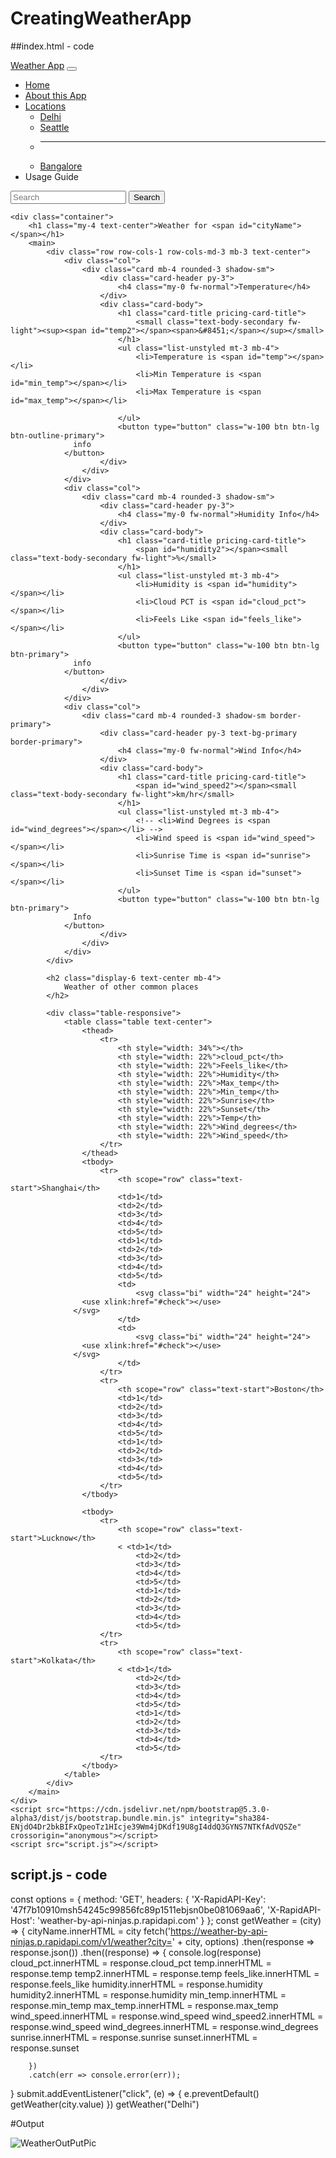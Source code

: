 # CreatingWeatherApp

##index.html - code



<!DOCTYPE html>
<html lang="en">

<head>
    <meta charset="utf-8" />
    <meta name="viewport" content="width=device-width, initial-scale=1" />
    <title>My Weather App</title>
    <link href="https://cdn.jsdelivr.net/npm/bootstrap@5.3.0-alpha3/dist/css/bootstrap.min.css" rel="stylesheet" integrity="sha384-    KK94CHFLLe+nY2dmCWGMq91rCGa5gtU4mk92HdvYe+M/SXH301p5ILy+dN9+nJOZ" crossorigin="anonymous" />
</head>

<body>
    <nav class="navbar navbar-expand-lg bg-body-tertiary">
        <div class="container-fluid">
            <a class="navbar-brand" href="#">Weather App</a>
            <button class="navbar-toggler" type="button" data-bs-toggle="collapse" data-bs-target="#navbarSupportedContent" aria-controls="navbarSupportedContent" aria-expanded="false" aria-label="Toggle navigation">
          <span id="" class="navbar-toggler-icon"></span id="">
        </button>
            <div class="collapse navbar-collapse" id="navbarSupportedContent">
                <ul class="navbar-nav me-auto mb-2 mb-lg-0">
                    <li class="nav-item">
                        <a class="nav-link active" aria-current="page" href="#">Home</a>
                    </li>
                    <li class="nav-item">
                        <a class="nav-link" href="#">About this App</a>
                    </li>
                    <li class="nav-item dropdown">
                        <a class="nav-link dropdown-toggle" href="#" role="button" data-bs-toggle="dropdown" aria-expanded="false">
                Locations
              </a>
                        <ul class="dropdown-menu">
                            <li><a class="dropdown-item" href="#">Delhi</a></li>
                            <li><a class="dropdown-item" href="#">Seattle</a></li>
                            <li>
                                <hr class="dropdown-divider" />
                            </li>
                            <li>
                                <a class="dropdown-item" href="#">Bangalore</a>
                            </li>
                        </ul>
                    </li>
                    <li class="nav-item">
                        <a class="nav-link disabled">Usage Guide</a>
                    </li>
                </ul>
                <form class="d-flex" role="search">
                    <input id="city" class="form-control me-2" type="search" placeholder="Search" aria-label="Search" />
                    <button class="btn btn-outline-success" type="submit" id="submit">
              Search
            </button>
                </form>
            </div>
        </div>
    </nav>

    <div class="container">
        <h1 class="my-4 text-center">Weather for <span id="cityName"></span></h1>
        <main>
            <div class="row row-cols-1 row-cols-md-3 mb-3 text-center">
                <div class="col">
                    <div class="card mb-4 rounded-3 shadow-sm">
                        <div class="card-header py-3">
                            <h4 class="my-0 fw-normal">Temperature</h4>
                        </div>
                        <div class="card-body">
                            <h1 class="card-title pricing-card-title">
                                <small class="text-body-secondary fw-light"><sup><span id="temp2"></span><span>&#8451;</span></sup></small>
                            </h1>
                            <ul class="list-unstyled mt-3 mb-4">
                                <li>Temperature is <span id="temp"></span></li>
                                <li>Min Temperature is <span id="min_temp"></span></li>
                                <li>Max Temperature is <span id="max_temp"></span></li>

                            </ul>
                            <button type="button" class="w-100 btn btn-lg btn-outline-primary">
                  info
                </button>
                        </div>
                    </div>
                </div>
                <div class="col">
                    <div class="card mb-4 rounded-3 shadow-sm">
                        <div class="card-header py-3">
                            <h4 class="my-0 fw-normal">Humidity Info</h4>
                        </div>
                        <div class="card-body">
                            <h1 class="card-title pricing-card-title">
                                <span id="humidity2"></span><small class="text-body-secondary fw-light">%</small>
                            </h1>
                            <ul class="list-unstyled mt-3 mb-4">
                                <li>Humidity is <span id="humidity"></span></li>
                                <li>Cloud PCT is <span id="cloud_pct"></span></li>
                                <li>Feels Like <span id="feels_like"></span></li>
                            </ul>
                            <button type="button" class="w-100 btn btn-lg btn-primary">
                  info
                </button>
                        </div>
                    </div>
                </div>
                <div class="col">
                    <div class="card mb-4 rounded-3 shadow-sm border-primary">
                        <div class="card-header py-3 text-bg-primary border-primary">
                            <h4 class="my-0 fw-normal">Wind Info</h4>
                        </div>
                        <div class="card-body">
                            <h1 class="card-title pricing-card-title">
                                <span id="wind_speed2"></span><small class="text-body-secondary fw-light">km/hr</small>
                            </h1>
                            <ul class="list-unstyled mt-3 mb-4">
                                <!-- <li>Wind Degrees is <span id="wind_degrees"></span></li> -->
                                <li>Wind speed is <span id="wind_speed"></span></li>
                                <li>Sunrise Time is <span id="sunrise"></span></li>
                                <li>Sunset Time is <span id="sunset"></span></li>
                            </ul>
                            <button type="button" class="w-100 btn btn-lg btn-primary">
                  Info
                </button>
                        </div>
                    </div>
                </div>
            </div>

            <h2 class="display-6 text-center mb-4">
                Weather of other common places
            </h2>

            <div class="table-responsive">
                <table class="table text-center">
                    <thead>
                        <tr>
                            <th style="width: 34%"></th>
                            <th style="width: 22%">cloud_pct</th>
                            <th style="width: 22%">Feels_like</th>
                            <th style="width: 22%">Humidity</th>
                            <th style="width: 22%">Max_temp</th>
                            <th style="width: 22%">Min_temp</th>
                            <th style="width: 22%">Sunrise</th>
                            <th style="width: 22%">Sunset</th>
                            <th style="width: 22%">Temp</th>
                            <th style="width: 22%">Wind_degrees</th>
                            <th style="width: 22%">Wind_speed</th>
                        </tr>
                    </thead>
                    <tbody>
                        <tr>
                            <th scope="row" class="text-start">Shanghai</th>
                            <td>1</td>
                            <td>2</td>
                            <td>3</td>
                            <td>4</td>
                            <td>5</td>
                            <td>1</td>
                            <td>2</td>
                            <td>3</td>
                            <td>4</td>
                            <td>5</td>
                            <td>
                                <svg class="bi" width="24" height="24">
                    <use xlink:href="#check"></use>
                  </svg>
                            </td>
                            <td>
                                <svg class="bi" width="24" height="24">
                    <use xlink:href="#check"></use>
                  </svg>
                            </td>
                        </tr>
                        <tr>
                            <th scope="row" class="text-start">Boston</th>
                            <td>1</td>
                            <td>2</td>
                            <td>3</td>
                            <td>4</td>
                            <td>5</td>
                            <td>1</td>
                            <td>2</td>
                            <td>3</td>
                            <td>4</td>
                            <td>5</td>
                        </tr>
                    </tbody>

                    <tbody>
                        <tr>
                            <th scope="row" class="text-start">Lucknow</th>
                            < <td>1</td>
                                <td>2</td>
                                <td>3</td>
                                <td>4</td>
                                <td>5</td>
                                <td>1</td>
                                <td>2</td>
                                <td>3</td>
                                <td>4</td>
                                <td>5</td>
                        </tr>
                        <tr>
                            <th scope="row" class="text-start">Kolkata</th>
                            < <td>1</td>
                                <td>2</td>
                                <td>3</td>
                                <td>4</td>
                                <td>5</td>
                                <td>1</td>
                                <td>2</td>
                                <td>3</td>
                                <td>4</td>
                                <td>5</td>
                        </tr>
                    </tbody>
                </table>
            </div>
        </main>
    </div>
    <script src="https://cdn.jsdelivr.net/npm/bootstrap@5.3.0-alpha3/dist/js/bootstrap.bundle.min.js" integrity="sha384-ENjdO4Dr2bkBIFxQpeoTz1HIcje39Wm4jDKdf19U8gI4ddQ3GYNS7NTKfAdVQSZe" crossorigin="anonymous"></script>
    <script src="script.js"></script>
</body>

</html>






## script.js - code

const options = {
    method: 'GET',
    headers: {
        'X-RapidAPI-Key': '47f7b10910msh54245c99856fc89p1511ebjsn0be081069aa6',
        'X-RapidAPI-Host': 'weather-by-api-ninjas.p.rapidapi.com'
    }
};
const getWeather = (city) => {
    cityName.innerHTML = city
    fetch('https://weather-by-api-ninjas.p.rapidapi.com/v1/weather?city=' + city, options)
        .then(response => response.json())
        .then((response) => {
            console.log(response)
            cloud_pct.innerHTML = response.cloud_pct
            temp.innerHTML = response.temp
            temp2.innerHTML = response.temp
            feels_like.innerHTML = response.feels_like
            humidity.innerHTML = response.humidity
            humidity2.innerHTML = response.humidity
            min_temp.innerHTML = response.min_temp
            max_temp.innerHTML = response.max_temp
            wind_speed.innerHTML = response.wind_speed
            wind_speed2.innerHTML = response.wind_speed
            wind_degrees.innerHTML = response.wind_degrees
            sunrise.innerHTML = response.sunrise
            sunset.innerHTML = response.sunset

        })
        .catch(err => console.error(err));
}
submit.addEventListener("click", (e) => {
    e.preventDefault()
    getWeather(city.value)
})
getWeather("Delhi")



#Output


![WeatherOutPutPic](https://user-images.githubusercontent.com/67116952/233889262-c9149bd3-6b7c-440a-adc0-a5a82ee6e4da.png)


